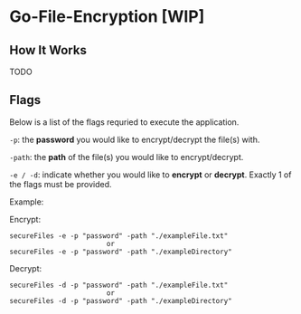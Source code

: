 # Go-File-Encryption [WIP]

## How It Works
TODO


## Flags
Below is a list of the flags requried to execute the application. 

`-p`: the **password** you would like to encrypt/decrypt the file(s) with. 
    
`-path`: the **path** of the file(s) you would like to encrypt/decrypt.

`-e / -d`: indicate whether you would like to **encrypt** or **decrypt**. Exactly 1 of the flags must be provided.

Example:

Encrypt:

    secureFiles -e -p "password" -path "./exampleFile.txt"
                            or
    secureFiles -e -p "password" -path "./exampleDirectory"

Decrypt:

    secureFiles -d -p "password" -path "./exampleFile.txt"
                            or
    secureFiles -d -p "password" -path "./exampleDirectory"
